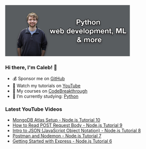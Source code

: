 <img src="github-cover-photo-my-face.jpg" width="400px" />

### Hi there, I'm Caleb! 🍛

- 💰 Sponsor me on [GitHub](https://github.com/sponsors/CalebCurry)
- 🎥 Watch my tutorials on [YouTube](https://www.youtube.com/calebthevideomaker2)
- 📗 My courses on [CodeBreakthrough](https://www.codebreakthrough.com)
- 🤔 I’m currently studying: [Python](https://www.youtube.com/watch?v=s3IvdkCq2_c&t=4254s)

### Latest YouTube Videos
<!-- YOUTUBE:START -->
- [MongoDB Atlas Setup - Node.js Tutorial 10](https://www.youtube.com/watch?v=RcxdF3Lzoac)
- [How to Read POST Request Body - Node.js Tutorial 9](https://www.youtube.com/watch?v=vfBy16O1nwQ)
- [Intro to JSON &lpar;JavaScript Object Notation&rpar; - Node.js Tutorial 8](https://www.youtube.com/watch?v=ppL0g2WcK1A)
- [Postman and Nodemon - Node.js Tutorial 7](https://www.youtube.com/watch?v=rkkL3Y4WAWs)
- [Getting Started with Express - Node.js Tutorial 6](https://www.youtube.com/watch?v=EGC90DxUxYQ)
<!-- YOUTUBE:END -->
